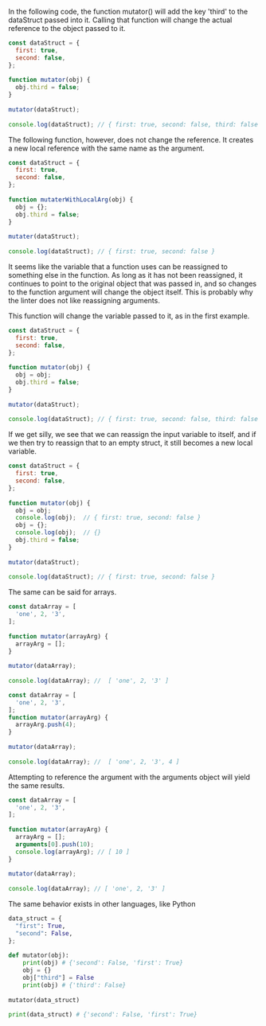 In the following code, the function mutator() will add the key 'third' to the dataStruct passed into it.
Calling that function will change the actual reference to the object passed to it.

```javascript
const dataStruct = {
  first: true,
  second: false,
};
 
function mutator(obj) {
  obj.third = false;
}
 
mutator(dataStruct);
 
console.log(dataStruct); // { first: true, second: false, third: false }
```

The following function, however, does not change the reference. It creates a new local reference with the same name as the argument.

```javascript
const dataStruct = {
  first: true,
  second: false,
};
 
function mutaterWithLocalArg(obj) {
  obj = {};
  obj.third = false;
}
 
mutater(dataStruct);
 
console.log(dataStruct); // { first: true, second: false }
```
It seems like the variable that a function uses can be reassigned to something else in the function. As long as it has not been reassigned, it continues to point to the original object that was passed in, and so changes to the function argument will change the object itself. This is probably why the linter does not like reassigning arguments.



This function will change the variable passed to it, as in the first example.

```javascript
const dataStruct = {
  first: true,
  second: false,
};
 
function mutator(obj) {
  obj = obj;
  obj.third = false;
}
 
mutator(dataStruct);
 
console.log(dataStruct); // { first: true, second: false, third: false }
```
If we get silly, we see that we can reassign the input variable to itself, and if we then try to reassign that to an empty struct, it still becomes a new local variable. 

```javascript
const dataStruct = {
  first: true,
  second: false,
};
 
function mutator(obj) {
  obj = obj;
  console.log(obj);  // { first: true, second: false }
  obj = {};
  console.log(obj);  // {}
  obj.third = false;
}
 
mutator(dataStruct);
 
console.log(dataStruct); // { first: true, second: false }
```
The same can be said for arrays.

```javascript
const dataArray = [
  'one', 2, '3',
];
 
function mutator(arrayArg) {
  arrayArg = [];
}
 
mutator(dataArray);
 
console.log(dataArray); //  [ 'one', 2, '3' ]

```
```javascript
const dataArray = [
  'one', 2, '3',
];
function mutator(arrayArg) {
  arrayArg.push(4);
}
 
mutator(dataArray);
 
console.log(dataArray); //  [ 'one', 2, '3', 4 ]
```
Attempting to reference the argument with the arguments object will yield the same results.

```javascript
const dataArray = [
  'one', 2, '3',
];
 
function mutator(arrayArg) {
  arrayArg = [];
  arguments[0].push(10);
  console.log(arrayArg); // [ 10 ]
}
 
mutator(dataArray);
 
console.log(dataArray); // [ 'one', 2, '3' ]
```
The same behavior exists in other languages, like Python

```python
data_struct = {
  "first": True,
  "second": False,
};
 
def mutator(obj):
    print(obj) # {'second': False, 'first': True}
    obj = {}
    obj["third"] = False
    print(obj) # {'third': False}
 
mutator(data_struct)
 
print(data_struct) # {'second': False, 'first': True}
```

